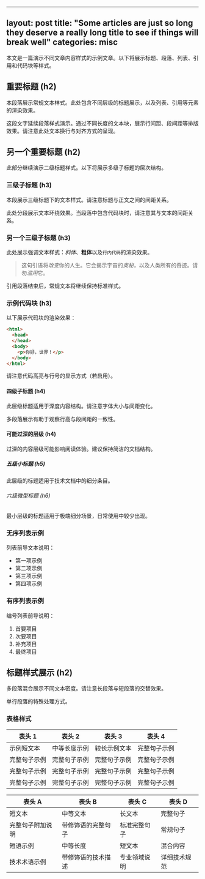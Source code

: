 

---
layout: post
title: "Some articles are just so long they deserve a really long title to see if things will break well"
categories: misc
---


本文是一篇演示不同文章内容样式的示例文章。以下将展示标题、段落、列表、引用和代码块等样式。

## 重要标题 (h2)

本段落展示常规文本样式。此处包含不同层级的标题展示，以及列表、引用等元素的渲染效果。

这段文字延续段落样式演示。通过不同长度的文本块，展示行间距、段间距等排版效果。请注意此处文本换行与对齐方式的呈现。

## 另一个重要标题 (h2)

此部分继续演示二级标题样式。以下将展示多级子标题的层次结构。

### 三级子标题 (h3)

本段展示三级标题下的文本样式。请注意标题与正文之间的间距关系。

此处分段展示文本环绕效果。当段落中包含代码块时，请注意其与文本的间距关系。

### 另一个三级子标题 (h3)

此处展示强调文本样式：*斜体*、**粗体**以及`行内代码`的渲染效果。

> 这句引语将*改变*你的人生。它会揭示宇宙的<i>奥秘</i>，以及人类所有的奇迹。请勿<em>滥用</em>它。

引用段落结束后，常规文本将继续保持标准样式。

### 示例代码块 (h3)

以下展示代码块的渲染效果：

```html
<html>
  <head>
  </head>
  <body>
    <p>你好，世界！</p>
  </body>
</html>
```

请注意代码高亮与行号的显示方式（若启用）。

#### 四级子标题 (h4)

此层级标题适用于深度内容结构。请注意字体大小与间距变化。

多段落展示有助于观察行高与段间距的一致性。

#### 可能过深的层级 (h4)

过深的内容层级可能影响阅读体验。建议保持简洁的文档结构。

##### 五级小标题 (h5)

此层级的标题适用于技术文档中的细分条目。

###### 六级微型标题 (h6)

最小层级的标题适用于极端细分场景，日常使用中较少出现。

### 无序列表示例

列表前导文本说明：

- 第一项示例
- 第二项示例
- 第三项示例
- 第四项示例

### 有序列表示例

编号列表前导说明：

1. 首要项目
2. 次要项目
3. 补充项目
4. 最终项目

## 标题样式展示 (h2)

多段落混合展示不同文本密度。请注意长段落与短段落的交替效果。

单行段落的特殊处理方式。

### 表格样式

表头 1         | 表头 2         | 表头 3         | 表头 4
-------------- | -------------- | -------------- | --------------
示例短文本     | 中等长度示例    | 较长示例文本    | 完整句子示例
完整句子示例   | 完整句子示例   | 完整句子示例   | 完整句子示例
完整句子示例   | 完整句子示例   | 完整句子示例   | 完整句子示例
完整句子示例   | 完整句子示例   | 完整句子示例   | 完整句子示例


表头 A | 表头 B | 表头 C | 表头 D
--- | --- | --- | ---
短文本 | 中等文本 | 长文本 | 完整句子
完整句子附加说明 | 带修饰语的完整句子 | 标准完整句子 | 常规句子
短语示例 | 中等长度 | 短文本 | 混合内容
技术术语示例 | 带修饰语的技术描述 | 专业领域说明 | 详细技术规范
